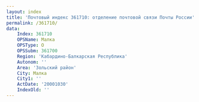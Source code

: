 ```yaml
---
layout: index
title: 'Почтовый индекс 361710: отделение почтовой связи Почты России'
permalink: /361710/
data:
    Index: 361710
    OPSName: Малка
    OPSType: О
    OPSSubm: 361700
    Region: 'Кабардино-Балкарская Республика'
    Autonom: ''
    Area: 'Зольский район'
    City: Малка
    City1: ''
    ActDate: '20001030'
    IndexOld: ''
---
```

